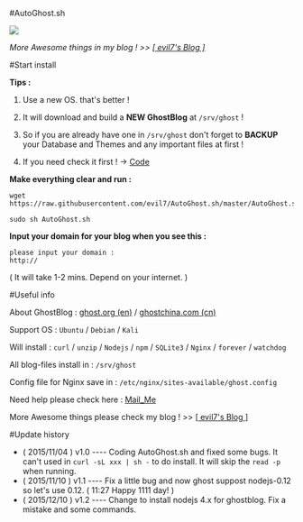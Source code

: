 #AutoGhost.sh

![](http://evil7.net/content/images/2015/11/AutoGhostLogo.jpg)

*More Awesome things in my blog ! >> [[ evil7's Blog ]](http://evil7.net)*

#Start install

**Tips :**

1. Use a new OS. that's better !

2. It will download and build a **NEW GhostBlog** at `/srv/ghost` !

3. So if you are already have one in `/srv/ghost` don't forget to **BACKUP** your Database and Themes and any important files at first !

4. If you need check it first ! → <a href="https://raw.githubusercontent.com/evil7/AutoGhost.sh/master/AutoGhost.sh" target="blank">Code</a>

**Make everything clear and run :**

```
wget https://raw.githubusercontent.com/evil7/AutoGhost.sh/master/AutoGhost.sh

sudo sh AutoGhost.sh
```

**Input your domain for your blog when you see this :**

```
please input your domain :
http://
```

( It will take 1-2 mins. Depend on your internet. )

#Useful info

About GhostBlog : [ghost.org (en)](http://ghost.org) / [ghostchina.com (cn)](http://ghostchina.com)

Support OS : `Ubuntu` / `Debian` / `Kali`

Will install : `curl` / `unzip` / `Nodejs` / `npm` / `SQLite3` / `Nginx` / `forever` / `watchdog`

All blog-files install in : `/srv/ghost`

Config file for Nginx save in : `/etc/nginx/sites-available/ghost.config`

Need help please check here : [Mail_Me](mailto:ljokerp@foxmail.com?subject=AutoGhost_feedback)

More Awesome things please check my blog ! >> [[ evil7's Blog ]](http://evil7.net)

#Update history

* ( 2015/11/04 ) v1.0 ---- Coding AutoGhost.sh and fixed some bugs. It can't used in `curl -sL xxx | sh -` to do install. It will skip the `read -p` when running.
* ( 2015/11/10 ) v1.1 ---- Fix a little bug and now ghost suppost nodejs-0.12 so let's use 0.12. ( 11:27 Happy 1111 day! )
* ( 2015/12/10 ) v1.2 ---- Change to install nodejs 4.x for ghostblog. Fix a mistake and some commands.
